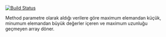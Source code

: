 [![Build Status](https://app.travis-ci.com/dogayalcin/Homework1.svg?branch=main)](https://app.travis-ci.com/dogayalcin/Homework1)

Method parametre olarak aldığı verilere göre maximum elemandan küçük, minumum elemandan büyük değerler içeren ve maximum uzunluğu geçmeyen array döner.